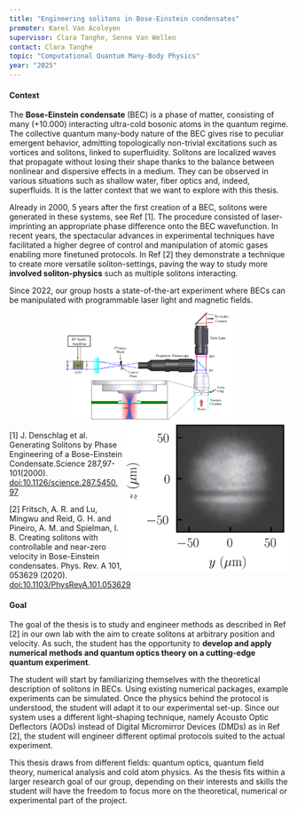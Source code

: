 ```yaml
---
title: "Engineering solitons in Bose-Einstein condensates"
promoter: Karel Van Acoleyen
supervisor: Clara Tanghe, Senne Van Wellen
contact: Clara Tanghe
topic: "Computational Quantum Many-Body Physics"
year: "2025"
---
```


#### Context

The **Bose-Einstein condensate** (BEC) is a phase of matter, consisting of many (+10.000) interacting ultra-cold bosonic atoms in the quantum regime. The collective quantum many-body nature of the BEC gives rise to peculiar emergent behavior, admitting topologically non-trivial excitations such as vortices and solitons, linked to superfluidity.
Solitons are localized waves that propagate without losing their shape thanks to the balance between nonlinear and dispersive effects in a medium. They can be observed in various situations such as shallow water, fiber optics and, indeed, superfluids. It is the latter context that we want to explore with this thesis.

Already in 2000, 5 years after the first creation of a BEC, solitons were generated in these systems, see Ref [1]. The procedure consisted of laser-imprinting an appropriate phase difference onto the BEC wavefunction. In recent years, the spectacular advances in experimental techniques have facilitated a higher degree of control and manipulation of atomic gases enabling more finetuned protocols. In Ref [2] they demonstrate a technique to create more versatile soliton-settings, paving the way to study more **involved soliton-physics** such as multiple solitons interacting.

Since 2022, our group hosts a state-of-the-art experiment where BECs can be manipulated with programmable laser light and magnetic fields.

<p align="middle">
  <img alt="ProjectionSystem" src="/images/thesistopics/2025/CTanghe2.png" width="300px" />
  <img alt="Example soliton from [2]" src="/images/thesistopics/2025/CTanghe1.png" style="float:right; width:300px" />
</p>

[1] J. Denschlag et al. Generating Solitons by Phase Engineering of a Bose-Einstein Condensate.Science 287,97-101(2000). [doi:10.1126/science.287.5450.97](https://doi.org/10.1126/science.287.5450.97)

[2] Fritsch, A. R. and Lu, Mingwu and Reid, G. H. and Pineiro, A. M. and Spielman, I. B. Creating solitons with controllable and near-zero velocity in Bose-Einstein condensates. Phys. Rev. A 101, 053629 (2020). [doi:10.1103/PhysRevA.101.053629](https://doi.org/10.1103/PhysRevA.101.053629)

#### Goal
The goal of the thesis is to study and engineer methods as described in Ref [2] in our own lab with the aim to create solitons at arbitrary position and velocity.
As such, the student has the opportunity to **develop and apply numerical methods and quantum optics theory on a cutting-edge quantum experiment**.

The student will start by familiarizing themselves with the theoretical description of solitons in BECs. Using existing numerical packages, example experiments can be simulated. Once the physics behind the protocol is understood, the student will adapt it to our experimental set-up. Since our system uses a different light-shaping technique, namely Acousto Optic Deflectors (AODs) instead of Digital Micromirror Devices (DMDs) as in Ref [2], the student will engineer different optimal protocols suited to the actual experiment.

This thesis draws from different fields: quantum optics, quantum field theory, numerical analysis and cold atom physics. As the thesis fits within a larger research goal of our group, depending on their interests and skills the student will have the freedom to focus more on the theoretical, numerical or experimental part of the project.